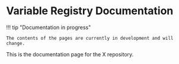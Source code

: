 # Variable Registry Documentation



!!! tip "Documentation in progress"

    The contents of the pages are currently in development and will change. 


This is the documentation page for the X repository. 